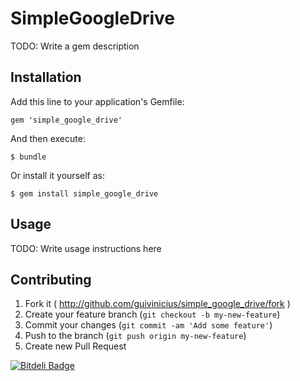 # SimpleGoogleDrive

TODO: Write a gem description

## Installation

Add this line to your application's Gemfile:

    gem 'simple_google_drive'

And then execute:

    $ bundle

Or install it yourself as:

    $ gem install simple_google_drive

## Usage

TODO: Write usage instructions here

## Contributing

1. Fork it ( http://github.com/guivinicius/simple_google_drive/fork )
2. Create your feature branch (`git checkout -b my-new-feature`)
3. Commit your changes (`git commit -am 'Add some feature'`)
4. Push to the branch (`git push origin my-new-feature`)
5. Create new Pull Request


[![Bitdeli Badge](https://d2weczhvl823v0.cloudfront.net/guivinicius/simple_google_drive/trend.png)](https://bitdeli.com/free "Bitdeli Badge")

